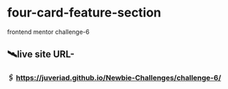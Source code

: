 # four-card-feature-section
frontend mentor challenge-6
## 🛰️live site URL- 
 ### 🖇️  https://juveriad.github.io/Newbie-Challenges/challenge-6/
